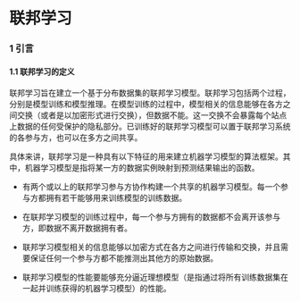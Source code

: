 # 联邦学习

### 1 引言

#### 1.1 联邦学习的定义

联邦学习旨在建立一个基于分布数据集的联邦学习模型。联邦学习包括两个过程，分别是模型训练和模型推理。在模型训练的过程中，模型相关的信息能够在各方之间交换（或者是以加密形式进行交换），但数据不能。这一交换不会暴露每个站点上数据的任何受保护的隐私部分。已训练好的联邦学习模型可以置于联邦学习系统的各参与方，也可以在多方之间共享。

具体来讲，联邦学习是一种具有以下特征的用来建立机器学习模型的算法框架。其中，机器学习模型是指将某一方的数据实例映射到预测结果输出的函数。

* 有两个或以上的联邦学习参与方协作构建一个共享的机器学习模型。每一个参与方都拥有若干能够用来训练模型的训练数据。

* 在联邦学习模型的训练过程中，每一个参与方拥有的数据都不会离开该参与方，即数据不离开数据拥有者。 
* 联邦学习模型相关的信息能够以加密方式在各方之间进行传输和交换，并且需要保证任何一个参与方都不能推测出其他方的原始数据。
* 联邦学习模型的性能要能够充分逼近理想模型（是指通过将所有训练数据集在一起并训练获得的机器学习模型）的性能。